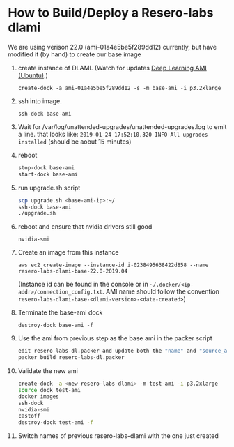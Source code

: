 # How to Build/Deploy a Resero-labs dlami

We are using verison 22.0 (ami-01a4e5be5f289dd12) currently, but have modified it (by hand) to create our base image

1) create instance of DLAMI. (Watch for updates [Deep Learning AMI (Ubuntu)](https://aws.amazon.com/marketplace/pp/B077GCH38C).) 

    `create-dock -a ami-01a4e5be5f289dd12 -s -m base-ami -i p3.2xlarge`
2) ssh into image.
 
    `ssh-dock base-ami`
3) Wait for /var/log/unattended-upgrades/unattended-upgrades.log to emit a line. 
that looks like: `2019-01-24 17:52:10,320 INFO All upgrades installed` (should be aobut 15 minutes)

4) reboot

    ```bash
    stop-dock base-ami
    start-dock base-ami
    ```
5) run upgrade.sh script

    ```bash
    scp upgrade.sh <base-ami-ip>:~/
    ssh-dock base-ami
    ./upgrade.sh
    ```
6) reboot and ensure that nvidia drivers still good

    `nvidia-smi`
7) Create an image from this instance

    `aws ec2 create-image --instance-id i-0238495638422d858 --name resero-labs-dlami-base-22.0-2019.04`

    (Instance id can be found in the console or in  `~/.docker/<ip-addr>/connection_config.txt`. 
    AMI name should follow the convention `resero-labs-dlami-base-<dlami-version>-<date-created>`)
8) Terminate the base-ami dock

    `destroy-dock base-ami -f`
9) Use the ami from previous step as the base ami in the packer script

    ```bash
    edit resero-labs-dl.packer and update both the "name" and "source_ami" values appropriately
    packer build resero-labs-dl.packer
    ```

10) Validate the new ami

    ```bash
    create-dock -a <new-resero-labs-dlami> -m test-ami -i p3.2xlarge
    source dock test-ami
    docker images
    ssh-dock
    nvidia-smi
    castoff
    destroy-dock test-ami -f
    ```

11) Switch names of previous resero-labs-dlami with the one just created

